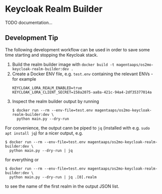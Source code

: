 # Keycloak Realm Builder

TODO documentation...

## Development Tip

The following development workflow can be used in order to save some time starting and stopping the
Keycloak stack.

1. Build the realm builder image with `docker build -t magentaaps/os2mo-keycloak-realm-builder:dev .`
2. Create a Docker ENV file, e.g. `test.env` containing the relevant
   ENVs - for example
   ```
   KEYCLOAK_LORA_REALM_ENABLED=true
   KEYCLOAK_LORA_CLIENT_SECRET=158a2075-aa8a-421c-94a4-2df35377014a
   ```
3. Inspect the realm builder output by running
   ```
   $ docker run --rm --env-file=test.env magentaaps/os2mo-keycloak-realm-builder:dev \
     python main.py --dry-run
   ```

For convenience, the output cann be piped to `jq` (installed with e.g.
`sudo apt install jq`) for a nicer output, e.g.
```
$ docker run --rm --env-file=test.env magentaaps/os2mo-keycloak-realm-builder:dev \
  python main.py --dry-run | jq
```
for everything or
```
$ docker run --rm --env-file=test.env magentaaps/os2mo-keycloak-realm-builder:dev \
  python main.py --dry-run | jq .[0].realm
```
to see the name of the first realm in the output JSON list.